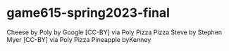 # game615-spring2023-final

Cheese by Poly by Google [CC-BY] via Poly Pizza
Pizza Steve by Stephen Myer [CC-BY] via Poly Pizza
Pineapple byKenney